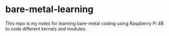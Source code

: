 # bare-metal-learning
This repo is my notes for learning bare-metal coding using Raspberry Pi 4B to code different kernels and modules.
